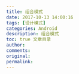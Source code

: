 ```yaml
---
title: 组合模式
date: 2017-10-13 14:00:16
tags: [设计模式]
categories: Android
description: 组合模式
toc: true 文章目录
author:
comments:
original:
permalink: 
---
```


